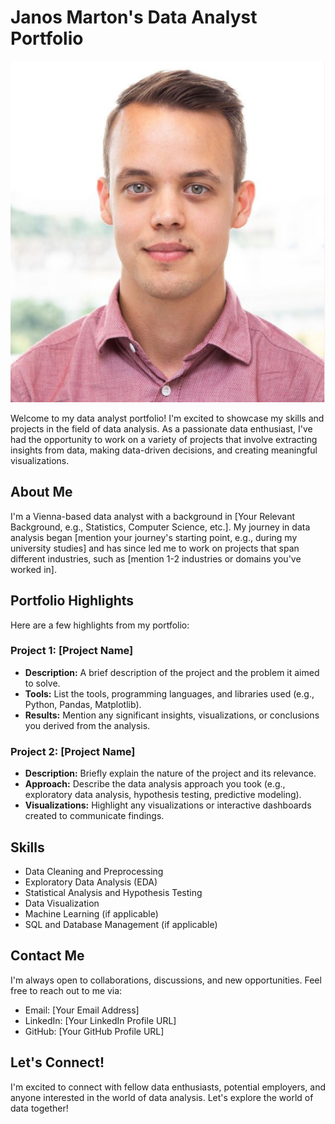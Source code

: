 # Janos Marton's Data Analyst Portfolio

![Profile Picture](Profil.PNG)

Welcome to my data analyst portfolio! I'm excited to showcase my skills and projects in the field of data analysis. As a passionate data enthusiast, I've had the opportunity to work on a variety of projects that involve extracting insights from data, making data-driven decisions, and creating meaningful visualizations.

## About Me

I'm a Vienna-based data analyst with a background in [Your Relevant Background, e.g., Statistics, Computer Science, etc.]. My journey in data analysis began [mention your journey's starting point, e.g., during my university studies] and has since led me to work on projects that span different industries, such as [mention 1-2 industries or domains you've worked in].

## Portfolio Highlights

Here are a few highlights from my portfolio:

### Project 1: [Project Name]

- **Description:** A brief description of the project and the problem it aimed to solve.
- **Tools:** List the tools, programming languages, and libraries used (e.g., Python, Pandas, Matplotlib).
- **Results:** Mention any significant insights, visualizations, or conclusions you derived from the analysis.

### Project 2: [Project Name]

- **Description:** Briefly explain the nature of the project and its relevance.
- **Approach:** Describe the data analysis approach you took (e.g., exploratory data analysis, hypothesis testing, predictive modeling).
- **Visualizations:** Highlight any visualizations or interactive dashboards created to communicate findings.

## Skills

- Data Cleaning and Preprocessing
- Exploratory Data Analysis (EDA)
- Statistical Analysis and Hypothesis Testing
- Data Visualization
- Machine Learning (if applicable)
- SQL and Database Management (if applicable)

## Contact Me

I'm always open to collaborations, discussions, and new opportunities. Feel free to reach out to me via:

- Email: [Your Email Address]
- LinkedIn: [Your LinkedIn Profile URL]
- GitHub: [Your GitHub Profile URL]

## Let's Connect!

I'm excited to connect with fellow data enthusiasts, potential employers, and anyone interested in the world of data analysis. Let's explore the world of data together!

